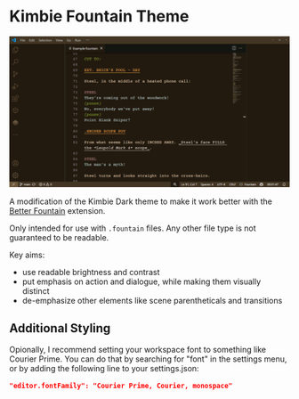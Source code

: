 # Kimbie Fountain Theme

![](https://github.com/swift502/KimbieFountain/raw/HEAD/images/preview.png)

A modification of the Kimbie Dark theme to make it work better with the [Better Fountain](https://marketplace.visualstudio.com/items?itemName=piersdeseilligny.betterfountain) extension.

Only intended for use with `.fountain` files. Any other file type is not guaranteed to be readable.

Key aims:

- use readable brightness and contrast
- put emphasis on action and dialogue, while making them visually distinct
- de-emphasize other elements like scene parentheticals and transitions

## Additional Styling

Opionally, I recommend setting your workspace font to something like Courier Prime. You can do that by searching for "font" in the settings menu, or by adding the following line to your settings.json:

```json
"editor.fontFamily": "Courier Prime, Courier, monospace"
```

<!--

Dev notes:
  - `npm install -g vsce`
  - `vsce publish`
Extension admin: https://marketplace.visualstudio.com/manage/
Tokens: https://swift502.visualstudio.com/_usersSettings/tokens

-->